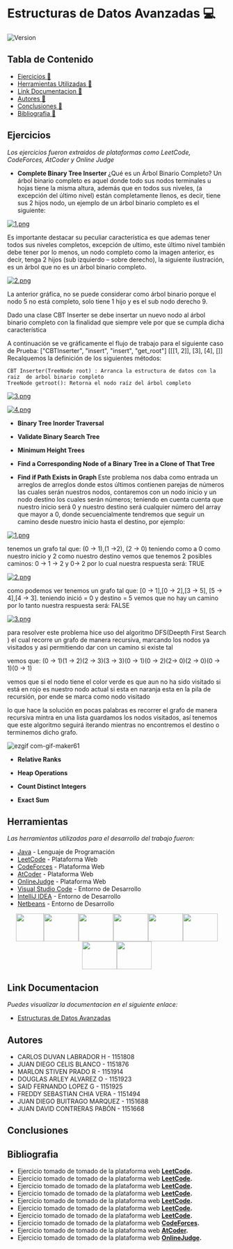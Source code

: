 # Estructuras de Datos Avanzadas 💻

![Version](https://miro.medium.com/max/1200/1*Ut55XNszCQPxCG9qaEQfAw.png)

## Tabla de Contenido
* [Ejercicios :memo:](#Ejercicios)
* [Herramientas Utilizadas :memo:](#Herramientas)
* [Link Documentacion :memo:](#LinkDocumentacion)
* [Autores :memo:](#Autores) 
* [Conclusiones :memo:](#Conclusiones)
* [Bibliografia :memo:](#Bibliografia)

## Ejercicios
_Los ejercicios fueron extraidos de plataformas como LeetCode, CodeForces, AtCoder y Online Judge_
* <b> Complete Binary Tree Inserter </b>
¿Qué es un Árbol Binario Completo?
Un árbol binario completo es aquel donde todo sus nodos terminales  u hojas tiene la misma altura, además que en todos sus niveles, (a excepción del último nivel) están completamente llenos, es decir, tiene sus 2 hijos nodo, un ejemplo de un árbol binario completo es el siguiente:

[![1.png](https://i.postimg.cc/htMS8MCZ/1.png)](https://postimg.cc/bZDcp0f1)

Es importante destacar su peculiar característica es que ademas tener todos sus niveles completos, excepción de ultimo,  este último nivel también debe tener por lo menos, un nodo completo como la imagen anterior, es decir, tenga 2 hijos (sub izquierdo – sobre derecho), la siguiente ilustración, es un árbol que no es un árbol binario completo.

[![2.png](https://i.postimg.cc/Qx25GNhZ/2.png)](https://postimg.cc/YhxjQHvd)

La anterior gráfica, no se puede considerar como árbol binario porque el nodo 5 no está completo, solo tiene 1 hijo y es el sub nodo derecho 9.

Dado una clase CBT Inserter   se debe insertar un nuevo nodo al árbol binario completo con la finalidad que siempre vele por que se cumpla dicha característica

A continuación se ve gráficamente el flujo de trabajo para el siguiente caso de Prueba:
["CBTInserter", "insert", "insert", "get_root"]
[[[1, 2]], [3], [4], []]
Recalquemos la definición de los siguientes métodos:

	CBT Inserter(TreeNode root) : Arranca la estructura de datos con la raiz  de arbol binario completo
	TreeNode getroot(): Retorna el nodo raíz del árbol completo

[![3.png](https://i.postimg.cc/0jL6sZg0/3.png)](https://postimg.cc/0K05GYyz)

[![4.png](https://i.postimg.cc/fLPyc5bQ/4.png)](https://postimg.cc/gXvGdVRg)


* <b> Binary Tree Inorder Traversal </b>



* <b> Validate Binary Search Tree </b>



* <b> Minimum Height Trees </b>



* <b> Find a Corresponding Node of a Binary Tree in a Clone of That Tree </b>


* <b> Find if Path Exists in Graph </b>
Este problema nos daba como entrada un arreglos de arreglos donde estos últimos contienen parejas de números las cuales serán nuestros nodos, contaremos con un nodo inicio y un nodo destino los cuales serán números; teniendo en cuenta cuenta que nuestro inicio será 0 y nuestro destino será cualquier número del array que mayor a 0, donde secuencialmente tendremos que seguir un camino desde nuestro inicio hasta el destino, por ejemplo:

[![1.png](https://i.postimg.cc/6pT90nD9/1.png)](https://postimg.cc/rDXXy0Vb)

tenemos un grafo tal que: (0 → 1),(1 →2), (2 → 0)
teniendo como a 0 como nuestro inicio y 2 como nuestro destino 
vemos que tenemos 2 posibles caminos: 0 → 1 → 2 y 0→ 2
por lo cual nuestra respuesta será: TRUE

[![2.png](https://i.postimg.cc/2SqDvmZy/2.png)](https://postimg.cc/rDL3XBg2)

como podemos ver tenemos un grafo tal que: [0 → 1],[0 → 2],[3 →  5],
[5 →  4],[4 → 3].
teniendo inició = 0 y destino = 5 
vemos que no hay un camino por lo tanto nuestra respuesta será: FALSE

[![3.png](https://i.postimg.cc/tTqv3tMk/3.png)](https://postimg.cc/XZPg3F3B)

para resolver este problema hice uso del algoritmo DFS(Deepth First Search ) el cual recorre un grafo de manera recursiva, marcando los nodos ya visitados y asi permitiendo dar  con un camino si existe tal 

vemos que: (0 → 1)(1 → 2)(2 → 3)(3 → 3)(0 → 1)(0 → 2)(2→ 0)(2 → 0)(0 → 1)(0 → 1)

vemos que si el nodo tiene el color verde es que aun no ha sido visitado
si está en rojo es nuestro nodo actual 
si esta en naranja esta en la pila de recursión, por ende se marca como nodo visitado 

lo que hace la solución en pocas palabras es recorrer el grafo de manera recursiva mintra en una lista guardamos los nodos visitados, así tenemos que este algoritmo seguirá iterando mientras no encontremos el destino o terminemos dicho grafo.

![ezgif com-gif-maker61](https://user-images.githubusercontent.com/62295706/205413188-f36aebfe-3bf0-4883-9560-3306e215414c.gif)


* <b> Relative Ranks </b>


* <b> Heap Operations </b>


* <b> Count Distinct Integers </b>


* <b> Exact Sum </b>



## Herramientas

_Las herramientas utilizadas para el desarrollo del trabajo fueron:_
* [Java](https://www.java.com/es/) - Lenguaje de Programación
* [LeetCode](https://leetcode.com) - Plataforma Web
* [CodeForces](https://codeforces.com) - Plataforma Web
* [AtCoder](https://atcoder.jp/home) - Plataforma Web
* [OnlineJudge](https://onlinejudge.org/index.php) - Plataforma Web
* [Visual Studio Code](https://code.visualstudio.com) - Entorno de Desarrollo
* [IntelliJ IDEA](https://www.jetbrains.com/es-es/idea/) - Entorno de Desarrollo
* [Netbeans](https://netbeans.apache.org) - Entorno de Desarrollo

<p
   align="center"><img src="https://cdn-icons-png.flaticon.com/512/226/226777.png" width="64" height="64" margin-right: 20px><img src="https://cdn.cdo.mit.edu/wp-content/uploads/sites/67/2021/01/0_zuhXdNAIUoxEem4-.png" width="80" height="64" ><img src="https://codeforces.org/s/45303/images/codeforces-sponsored-by-ton.png" width="80" height="64" ><img src="https://img.atcoder.jp/assets/atcoder.png" width="80" height="64" ><img src="https://onlinejudge.org/templates/hm_yaml_2_5/img/ojlogo2.svg.png" width="80" height="64" ><img src="https://www.comparasoftware.com/wp-content/uploads/2018/08/logovisualstudiocode.png" width="80" height="64" ><img src="https://upload.wikimedia.org/wikipedia/commons/thumb/9/9c/IntelliJ_IDEA_Icon.svg/250px-IntelliJ_IDEA_Icon.svg.png" width="80" height="64" ><img src="https://allpcworld.com/wp-content/uploads/2016/08/netbeans-free-download.png" width="80" height="64" >
</p>

## Link Documentacion
_Puedes visualizar la documentacion en el siguiente enlace:_
* [Estructuras de Datos Avanzadas](https://docs.google.com/document/d/1Ma7m8LJi-to-mIbwQUqiZn7nPVZ15DTNiw-7SEFUoU4/edit?usp=sharing)

## Autores
* CARLOS DUVAN LABRADOR H        - 1151808
* JUAN DIEGO CELIS BLANCO        - 1151876
* MARLON STIVEN PRADO R          - 1151914
* DOUGLAS ARLEY ALVAREZ O        - 1151923
* SAID FERNANDO LOPEZ G          - 1151925
* FREDDY SEBASTIAN CHIA VERA     - 1151494
* JUAN DIEGO BUITRAGO MARQUEZ    - 1151688
* JUAN DAVID CONTRERAS PABÓN     - 1151668


## Conclusiones




## Bibliografia
* Ejercicio tomado de tomado de la plataforma web <b> [LeetCode](https://leetcode.com/problems/complete-binary-tree-inserter/).</b>
* Ejercicio tomado de tomado de la plataforma web <b> [LeetCode](https://leetcode.com/problems/binary-tree-inorder-traversal/).</b>
* Ejercicio tomado de tomado de la plataforma web <b> [LeetCode](https://leetcode.com/problems/validate-binary-search-tree/).</b>
* Ejercicio tomado de tomado de la plataforma web <b> [LeetCode](https://leetcode.com/problems/minimum-height-trees/).</b>
* Ejercicio tomado de tomado de la plataforma web <b> [LeetCode](https://leetcode.com/problems/find-a-corresponding-node-of-a-binary-tree-in-a-clone-of-that-tree/).</b>
* Ejercicio tomado de tomado de la plataforma web <b> [LeetCode](https://leetcode.com/problems/find-if-path-exists-in-graph/).</b>
* Ejercicio tomado de tomado de la plataforma web <b> [LeetCode](https://leetcode.com/problems/relative-ranks/).</b>
* Ejercicio tomado de tomado de la plataforma web <b> [CodeForces](https://codeforces.com/problemset/problem/681/C).</b>
* Ejercicio tomado de tomado de la plataforma web <b> [AtCoder](https://atcoder.jp/contests/abc240/tasks/abc240_b?lang=en).</b>
* Ejercicio tomado de tomado de la plataforma web <b> [OnlineJudge](https://onlinejudge.org/index.php?option=com_onlinejudge&Itemid=8&page=show_problem&problem=1998).</b>
